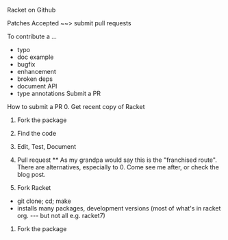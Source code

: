 Racket on Github

Patches Accepted
~~> submit pull requests

To contribute a ...
- typo
- doc example
- bugfix
- enhancement
- broken deps
- document API
- type annotations
Submit a PR

How to submit a PR
0. Get recent copy of Racket
1. Fork the package
2. Find the code
3. Edit, Test, Document
4. Pull request
** As my grandpa would say this is the "franchised route".
   There are alternatives, especially to 0.
   Come see me after, or check the blog post.

0. Fork Racket

- git clone; cd; make
- installs many packages, development versions (most of what's in racket org. --- but not all e.g. racket7)


1. Fork the package
